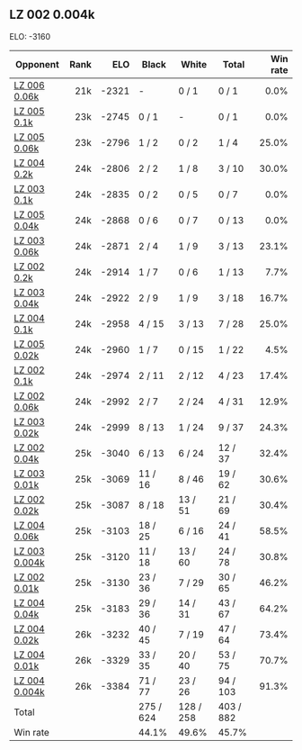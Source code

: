 ## LZ 002 0.004k ##

ELO: -3160

Opponent | Rank | ELO | Black | White | Total | Win rate
---------|-----:|----:|-------|-------|-------|-------:
[LZ 006 0.06k](LZ%20006%200.06k.md) | 21k | -2321 | - | 0 / 1 | 0 / 1 | 0.0%
[LZ 005 0.1k](LZ%20005%200.1k.md) | 23k | -2745 | 0 / 1 | - | 0 / 1 | 0.0%
[LZ 005 0.06k](LZ%20005%200.06k.md) | 23k | -2796 | 1 / 2 | 0 / 2 | 1 / 4 | 25.0%
[LZ 004 0.2k](LZ%20004%200.2k.md) | 24k | -2806 | 2 / 2 | 1 / 8 | 3 / 10 | 30.0%
[LZ 003 0.1k](LZ%20003%200.1k.md) | 24k | -2835 | 0 / 2 | 0 / 5 | 0 / 7 | 0.0%
[LZ 005 0.04k](LZ%20005%200.04k.md) | 24k | -2868 | 0 / 6 | 0 / 7 | 0 / 13 | 0.0%
[LZ 003 0.06k](LZ%20003%200.06k.md) | 24k | -2871 | 2 / 4 | 1 / 9 | 3 / 13 | 23.1%
[LZ 002 0.2k](LZ%20002%200.2k.md) | 24k | -2914 | 1 / 7 | 0 / 6 | 1 / 13 | 7.7%
[LZ 003 0.04k](LZ%20003%200.04k.md) | 24k | -2922 | 2 / 9 | 1 / 9 | 3 / 18 | 16.7%
[LZ 004 0.1k](LZ%20004%200.1k.md) | 24k | -2958 | 4 / 15 | 3 / 13 | 7 / 28 | 25.0%
[LZ 005 0.02k](LZ%20005%200.02k.md) | 24k | -2960 | 1 / 7 | 0 / 15 | 1 / 22 | 4.5%
[LZ 002 0.1k](LZ%20002%200.1k.md) | 24k | -2974 | 2 / 11 | 2 / 12 | 4 / 23 | 17.4%
[LZ 002 0.06k](LZ%20002%200.06k.md) | 24k | -2992 | 2 / 7 | 2 / 24 | 4 / 31 | 12.9%
[LZ 003 0.02k](LZ%20003%200.02k.md) | 24k | -2999 | 8 / 13 | 1 / 24 | 9 / 37 | 24.3%
[LZ 002 0.04k](LZ%20002%200.04k.md) | 25k | -3040 | 6 / 13 | 6 / 24 | 12 / 37 | 32.4%
[LZ 003 0.01k](LZ%20003%200.01k.md) | 25k | -3069 | 11 / 16 | 8 / 46 | 19 / 62 | 30.6%
[LZ 002 0.02k](LZ%20002%200.02k.md) | 25k | -3087 | 8 / 18 | 13 / 51 | 21 / 69 | 30.4%
[LZ 004 0.06k](LZ%20004%200.06k.md) | 25k | -3103 | 18 / 25 | 6 / 16 | 24 / 41 | 58.5%
[LZ 003 0.004k](LZ%20003%200.004k.md) | 25k | -3120 | 11 / 18 | 13 / 60 | 24 / 78 | 30.8%
[LZ 002 0.01k](LZ%20002%200.01k.md) | 25k | -3130 | 23 / 36 | 7 / 29 | 30 / 65 | 46.2%
[LZ 004 0.04k](LZ%20004%200.04k.md) | 25k | -3183 | 29 / 36 | 14 / 31 | 43 / 67 | 64.2%
[LZ 004 0.02k](LZ%20004%200.02k.md) | 26k | -3232 | 40 / 45 | 7 / 19 | 47 / 64 | 73.4%
[LZ 004 0.01k](LZ%20004%200.01k.md) | 26k | -3329 | 33 / 35 | 20 / 40 | 53 / 75 | 70.7%
[LZ 004 0.004k](LZ%20004%200.004k.md) | 26k | -3384 | 71 / 77 | 23 / 26 | 94 / 103 | 91.3%
Total | | | 275 / 624 | 128 / 258 | 403 / 882 | 
Win rate| | | 44.1% | 49.6% | 45.7% | 

